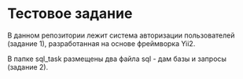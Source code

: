 Тестовое задание
============================

В данном репозитории лежит система авторизации пользователей (задание 1), разработанная на основе фреймворка Yii2.

В папке sql_task размещены два файла sql - дам базы и запросы (задание 2).